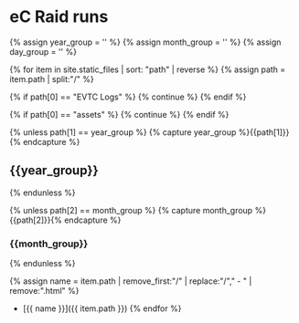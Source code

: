 ---
---

# eC Raid runs

{% assign year_group = '' %}
{% assign month_group = '' %}
{% assign day_group = '' %}

{% for item in site.static_files | sort: "path" | reverse  %}
{% assign path = item.path | split:"/" %}

{% if path[0] == "EVTC Logs" %}
  {% continue %}
{% endif %}

{% if path[0] == "assets" %}
  {% continue %}
{% endif %}

{% unless path[1] == year_group %}
{% capture year_group %}{{path[1]}}{% endcapture %}
## {{year_group}}
{% endunless %}

{% unless path[2] == month_group %}
{% capture month_group %}{{path[2]}}{% endcapture %}
### {{month_group}}
{% endunless %}

  
{% assign name = item.path | remove_first:"/" | replace:"/"," - " | remove:".html" %}
 * [{{ name }}]({{ item.path }})
{% endfor %}
